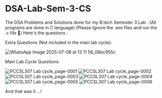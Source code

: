 # DSA-Lab-Sem-3-CS
The DSA Problems and Solutions done for my B.tech Semester 3 Lab . (All programs are done in C language) (Please Ignore the .exe files and run the .c file 🙂)
Here's the questions : 

Extra Questions (Not included in the main lab cycle): 

![WhatsApp Image 2025-07-08 at 13 11 56_06bc955c](https://github.com/user-attachments/assets/d624c736-a1c1-456b-b5e7-5febf186a459)

Main Lab Cycle Questions: 


![PCCSL307 Lab cycle_page-0001](https://github.com/user-attachments/assets/0e2d4825-7f99-4c04-a09f-06b0d9494ca0)
![PCCSL307 Lab cycle_page-0002](https://github.com/user-attachments/assets/87925da6-2563-4751-99ed-0d34c6845afc)
![PCCSL307 Lab cycle_page-0003](https://github.com/user-attachments/assets/fce5d5f1-c513-4336-849a-9e600d96da02)
![PCCSL307 Lab cycle_page-0004](https://github.com/user-attachments/assets/7480d6c2-34d7-4b7e-b9fd-228645111bfb)
![PCCSL307 Lab cycle_page-0005](https://github.com/user-attachments/assets/e6a8c5c4-ef7d-4ab6-b7f8-3305b90b4b1b)
![PCCSL307 Lab cycle_page-0006](https://github.com/user-attachments/assets/ef83d660-9cb9-4168-a482-e8f7761e5d49)


And that was it ...!
